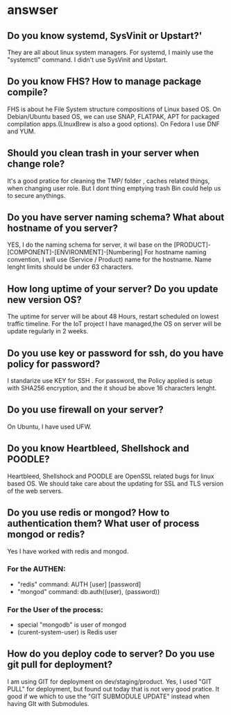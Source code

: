 # answser
## Do you know systemd, SysVinit or Upstart?'
They are all about linux system managers.
For systemd,  I mainly use the "systemctl" command.
I didn't use SysVinit and Upstart.

## Do you know FHS? How to manage package compile?
FHS is about he File System structure compositions of Linux based OS.
On Debian/Ubuntu based OS, we can use SNAP, FLATPAK, APT for packaged compilation apps.(LInuxBrew is also a good options).
On Fedora I use DNF and YUM.

## Should you clean trash in your server when change role?
It's a good pratice for cleaning the TMP/ folder , caches related things, when changing user role.
But I dont thing emptying trash Bin could help us to secure anythings.

## Do you have server naming schema? What about hostname of you server?
YES, I do the naming schema for server, it wil base on the [PRODUCT]-[COMPONENT]-[ENVIRONMENT]-[Numbering]
For hostname naming convention, I will use (Service / Product) name for the hostname.
Name lenght limits should be under 63 characters.

## How long uptime of your server? Do you update new version OS?
The uptime for server will be about 48 Hours, restart scheduled on lowest traffic timeline.
For the IoT project I have managed,the OS on server will be update regularly in 2 weeks.

## Do you use key or password for ssh, do you have policy for password?
I standarize use KEY for SSH .
For password, the Policy applied is setup with SHA256 encryption, and the it shoud be above 16 characters lenght.

## Do you use firewall on your server?
On Ubuntu, I have used UFW.

## Do you know Heartbleed, Shellshock and POODLE?
Heartbleed, Shellshock and POODLE are OpenSSL related bugs for linux based OS.
We should take care about the updating for SSL and TLS version of the web servers.

## Do you use redis or mongod? How to authentication them? What user of process mongod or redis?
Yes I have worked with redis and mongod.
### For the AUTHEN:
+ "redis" command:  AUTH [user] [password]
+ "mongod" command: db.auth((user), (password))
### For the User of the process:
+ special "mongodb" is user of mongod
+ (curent-system-user) is Redis user

## How do you deploy code to server? Do you use git pull for deployment?
I am using GIT for deployment on dev/staging/product.
Yes, I used "GIT PULL" for deployment, but found out today that is not very good pratice.
It good if we which to use the "GIT SUBMODULE UPDATE" instead when having GIt with Submodules.
